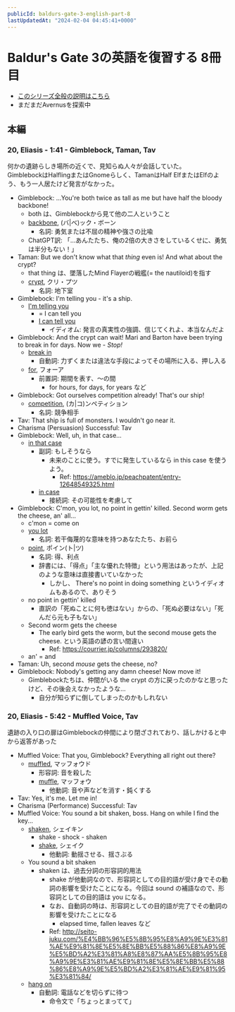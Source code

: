 ```yaml
---
publicId: baldurs-gate-3-english-part-8
lastUpdatedAt: "2024-02-04 04:45:41+0000"
---
```


# Baldur's Gate 3の英語を復習する 8冊目

- [このシリーズ全般の説明はこちら](./baldurs-gate-3-english-index.html)
- まだまだAvernusを探索中

## 本編

### 20, Eliasis - 1:41 - Gimblebock, Taman, Tav

何かの遺跡らしき場所の近くで、見知らぬ人々が会話していた。  
GimblebockはHalflingまたはGnomeらしく、TamanはHalf ElfまたはElfのよう、もう一人居たけど発言がなかった。

- Gimblebock: ...You're both twice as tall as me but have half the bloody backbone!
  - both は、Gimblebockから見て他の二人ということ
  - [backbone](https://en.wiktionary.org/wiki/backbone#Noun), (バ|ベ)ック・ボーン
    - 名詞: 勇気または不屈の精神や強さの比喩
  - ChatGPT訳: 「...あんたたち、俺の2倍の大きさをしているくせに、勇気は半分もない！」
- Taman: But we don't know what that _thing_ even is! And what about the crypt?
  - that thing は、墜落したMind Flayerの戦艦(= the nautiloid)を指す
  - [crypt](https://ejje.weblio.jp/content/crypt), クリ・プツ
    - 名詞: 地下室
- Gimblebock: I'm telling you - it's a ship.
  - [I'm telling you](https://en.wiktionary.org/wiki/I%27m_telling_you)
    - = I can tell you
    - [I can tell you](https://en.wiktionary.org/wiki/I_can_tell_you)
      - イディオム: 発言の真実性の強調、信じてくれよ、本当なんだよ
- Gimblebock: And the crypt can wait! Mari and Barton have been trying to break in for days. Now we - _Stop!_
  - [break in](https://en.wiktionary.org/wiki/break_in)
    - 自動詞: 力ずくまたは違法な手段によってその場所に入る、押し入る
  - [for](https://ejje.weblio.jp/content/for), フォーア
    - 前置詞: 期間を表す、〜の間
      - for hours, for days, for years など
- Gimblebock: Got ourselves competition already! That's our ship!
  - [competition](https://ejje.weblio.jp/content/competition), (カ|コ)ンペティション
    - 名詞: 競争相手
- Tav: That ship is full of monsters. I wouldn't go near it.
- Charisma (Persuasion) Successful: Tav
- Gimblebock: Well, uh, in that case...
  - [in that case](https://en.wiktionary.org/wiki/in_that_case)
    - 副詞: もしそうなら
      - 未来のことに使う。すでに発生しているなら in this case を使うよう。
        - Ref: https://ameblo.jp/peachpatent/entry-12648549325.html
    - [in case](https://en.wiktionary.org/wiki/in_case)
      - 接続詞: その可能性を考慮して
- Gimblebock: C'mon, you lot, no point in gettin' killed. Second worm gets the cheese, an' all...
  - c'mon = come on
  - [you lot](https://en.wiktionary.org/wiki/you_lot)
    - 名詞: 若干侮蔑的な意味を持つあなたたち、お前ら
  - [point](https://en.wiktionary.org/wiki/point#Noun), ポイン(ト|ツ)
    - 名詞: 得、利点
    - 辞書には、「得点」「主な優れた特徴」という用法はあったが、上記のような意味は直接書いていなかった
      - しかし、 There's no point in doing something というイディオムもあるので、ありそう
  - no point in gettin' killed
    - 直訳の「死ぬことに何も徳はない」からの、「死ぬ必要はない」「死んだら元も子もない」
  - Second worm gets the cheese
    - The early bird gets the worm, but the second mouse gets the cheese. という英語の諺の言い間違い
      - Ref: https://courrier.jp/columns/293820/
  - an' = and
- Taman: Uh, second _mouse_ gets the cheese, no?
- Gimblebock: Nobody's getting any damn cheese! Now move it!
  - Gimblebockたちは、仲間がいる the crypt の方に戻ったのかなと思ったけど、その後会えなかったような...
    - 自分が知らずに倒してしまったのかもしれない

### 20, Eliasis - 5:42 - Muffled Voice, Tav

遺跡の入り口の扉はGimblebockの仲間により閉ざされており、話しかけると中から返答があった

- Muffled Voice: That you, Gimblebock? Everything all right out there?
  - [muffled](https://ejje.weblio.jp/content/muffled), マッフォウド
    - 形容詞: 音を殺した
    - [muffle](https://ejje.weblio.jp/content/muffle), マッフォウ
      - 他動詞: 音や声などを消す・鈍くする
- Tav: Yes, it's me. Let me in!
- Charisma (Performance) Successful: Tav
- Muffled Voice: You sound a bit shaken, boss. Hang on while I find the key...
  - [shaken](https://ejje.weblio.jp/content/shaken), シェイキン
    - shake - shock - shaken
    - [shake](https://ejje.weblio.jp/content/shake), シェイク
      - 他動詞: 動揺させる、揺さぶる
  - You sound a bit shaken
    - shaken は、過去分詞の形容詞的用法
      - shake が他動詞なので、形容詞としての目的語が受け身でその動詞の影響を受けたことになる。今回は sound の補語なので、形容詞としての目的語は you になる。
      - なお、自動詞の時は、形容詞としての目的語が完了でその動詞の影響を受けたことになる
        - elapsed time, fallen leaves など
      - Ref: http://seito-juku.com/%E4%BB%96%E5%8B%95%E8%A9%9E%E3%81%AE%E9%81%8E%E5%8E%BB%E5%88%86%E8%A9%9E%E5%BD%A2%E3%81%A8%E8%87%AA%E5%8B%95%E8%A9%9E%E3%81%AE%E9%81%8E%E5%8E%BB%E5%88%86%E8%A9%9E%E5%BD%A2%E3%81%AE%E9%81%95%E3%81%84/
  - [hang on](https://ejje.weblio.jp/content/hang+on)
    - 自動詞: 電話などを切らずに待つ
      - 命令文で「ちょっとまってて」
